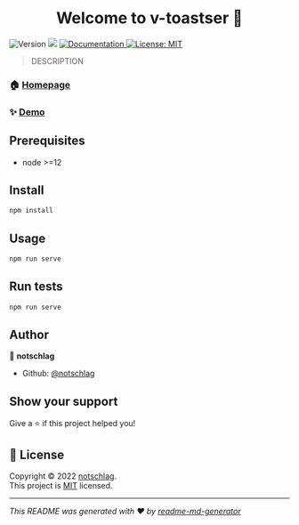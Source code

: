 <h1 align="center">Welcome to v-toastser 👋</h1>
<p>
  <img alt="Version" src="https://img.shields.io/badge/version-1.0.0-blue.svg?cacheSeconds=2592000" />
  <img src="https://img.shields.io/badge/node-%3E%3D12-blue.svg" />
  <a href="https://github.com/notschlag/v-toastser#readme" target="_blank">
    <img alt="Documentation" src="https://img.shields.io/badge/documentation-yes-brightgreen.svg" />
  </a>
  <a href="https://github.com/MeForma/vue-toaster/blob/master/LICENSE.txt" target="_blank">
    <img alt="License: MIT" src="https://img.shields.io/badge/License-MIT-yellow.svg" />
  </a>
</p>

> DESCRIPTION

### 🏠 [Homepage](https://github.com/notschlag/v-toastser#readme)

### ✨ [Demo](https://github.com/notschlag/v-toastser#readme)

## Prerequisites

- node >=12

## Install

```sh
npm install
```

## Usage

```sh
npm run serve
```

## Run tests

```sh
npm run serve
```

## Author

👤 **notschlag**

* Github: [@notschlag](https://github.com/notschlag)

## Show your support

Give a ⭐️ if this project helped you!

## 📝 License

Copyright © 2022 [notschlag](https://github.com/notschlag).<br />
This project is [MIT](https://github.com/MeForma/vue-toaster/blob/master/LICENSE.txt) licensed.

***
_This README was generated with ❤️ by [readme-md-generator](https://github.com/kefranabg/readme-md-generator)_